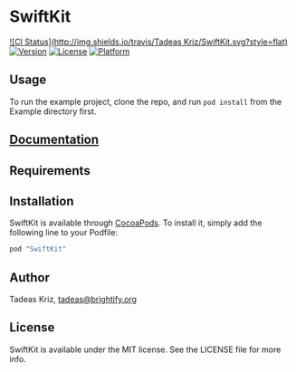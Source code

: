 # SwiftKit

[![CI Status](http://img.shields.io/travis/Tadeas Kriz/SwiftKit.svg?style=flat)](https://travis-ci.org/brightify/SwiftKit)
[![Version](https://img.shields.io/cocoapods/v/SwiftKit.svg?style=flat)](http://cocoapods.org/pods/SwiftKit)
[![License](https://img.shields.io/cocoapods/l/SwiftKit.svg?style=flat)](http://cocoapods.org/pods/SwiftKit)
[![Platform](https://img.shields.io/cocoapods/p/SwiftKit.svg?style=flat)](http://cocoapods.org/pods/SwiftKit)

## Usage

To run the example project, clone the repo, and run `pod install` from the Example directory first.

## [Documentation](https://github.com/brightify/SwiftKit/wiki)

## Requirements

## Installation

SwiftKit is available through [CocoaPods](http://cocoapods.org). To install
it, simply add the following line to your Podfile:

```ruby
pod "SwiftKit"
```

## Author

Tadeas Kriz, tadeas@brightify.org

## License

SwiftKit is available under the MIT license. See the LICENSE file for more info.
